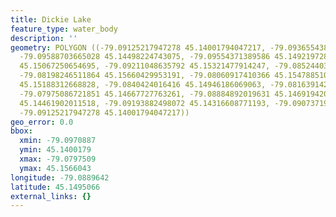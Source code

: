 ```yaml
---
title: Dickie Lake
feature_type: water_body
description: ''
geometry: POLYGON ((-79.09125217947278 45.14001794047217, -79.09365543875012 45.14280284882523,
  -79.09588703665028 45.14498224743075, -79.09554371389586 45.14921972843381, -79.09708866628897
  45.15067250654695, -79.09211048635792 45.15321477914247, -79.08524403128027 45.15515167262291,
  -79.08198246511864 45.15660429953191, -79.08060917410366 45.15478851010979, -79.08352741751087
  45.15188312668828, -79.0840424016416 45.14946186069063, -79.08163914236512 45.14921972843381,
  -79.07975086721851 45.14667727763261, -79.08884892019631 45.14691942069042, -79.09125217947278
  45.14461902011518, -79.09193882498072 45.14316608771193, -79.09073719534203 45.14183420047964,
  -79.09125217947278 45.14001794047217))
geo_error: 0.0
bbox:
  xmin: -79.0970887
  ymin: 45.1400179
  xmax: -79.0797509
  ymax: 45.1566043
longitude: -79.0889642
latitude: 45.1495066
external_links: {}
---
```

